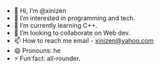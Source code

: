 - 👋 Hi, I’m @xinizen
- 👀 I’m interested in programming and tech.
- 🌱 I’m currently learning C++.
- 💞️ I’m looking to collaborate on Web dev.
- 📫 How to reach me email - xinizen@yahoo.com
- 😄 Pronouns: he
- ⚡ Fun fact: all-rounder.

<!---
xinizen/xinizen is a ✨ special ✨ repository because its `README.md` (this file) appears on your GitHub profile.
You can click the Preview link to take a look at your changes.
--->
